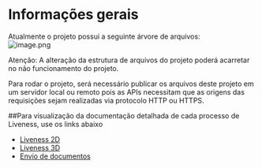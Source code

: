 # Informações gerais

Atualmente o projeto possui a seguinte árvore de arquivos:
<br>
![image.png](https://i.ibb.co/kgDTjBR/Captura-de-tela-de-2023-04-20-17-16-45.png)

Atenção: A alteração da estrutura de arquivos do projeto poderá acarretar no não funcionamento do projeto.

Para rodar o projeto, será necessário publicar os arquivos deste projeto em um servidor local ou remoto pois as APIs necessitam que as origens das requisições sejam realizadas via protocolo HTTP ou HTTPS.

##Para visualização da documentação detalhada de cada processo de Liveness, use os links abaixo

- [Liveness 2D](https://github.com/oititec/liveness-js-example/blob/main/liveness-2d/README.md)
- [Liveness 3D](https://github.com/oititec/liveness-js-example/blob/main/liveness-3d/README.md)
- [Envio de documentos](https://github.com/oititec/liveness-js-example/blob/main/send-documents/README.md)
